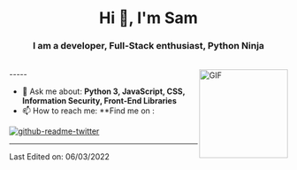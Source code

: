 <h1 align="center">Hi 👋, I'm Sam</h1>
<h3 align="center">I am a developer, Full-Stack enthusiast, Python Ninja</h3>
</br>
<img align="right" alt="GIF" height="160px" src="https://media.giphy.com/media/du3J3cXyzhj75IOgvA/giphy.gif" />
-----

- 💬 Ask me about: **Python 3, JavaScript, CSS, Information Security, Front-End Libraries**
- 📫 How to reach me: **Find me on :

[![github-readme-twitter](https://github-readme-twitter.gazf.vercel.app/api?id=tindernor1)](https://github.com/gazf/github-readme-twitter)

-----

Last Edited on: 06/03/2022
